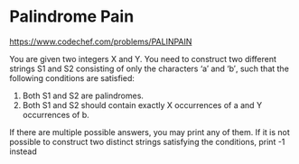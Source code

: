 <!--
SPDX-FileCopyrightText: 2022 Google Inc
SPDX-FileCopyrightText: 2022 Vladimir Rusinov <vrusinov@google.com>

SPDX-License-Identifier: Apache-2.0
-->

# Palindrome Pain

https://www.codechef.com/problems/PALINPAIN

You are given two integers X and Y. You need to construct two different strings S1 and S2 consisting of only the characters ‘a′ and ‘b′, such that the following conditions are satisfied:

1. Both S1 and S2 are palindromes.
2. Both S1 and S2 should contain exactly X occurrences of a and Y occurrences of b.

If there are multiple possible answers, you may print any of them. If it is not possible to construct two distinct strings satisfying the conditions, print -1 instead